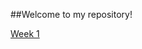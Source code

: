 ##Welcome to my repository!

[Week 1](https://github.com/diegopro570/core-code-from-scratch-readme/blob/main/Week%201.md)
